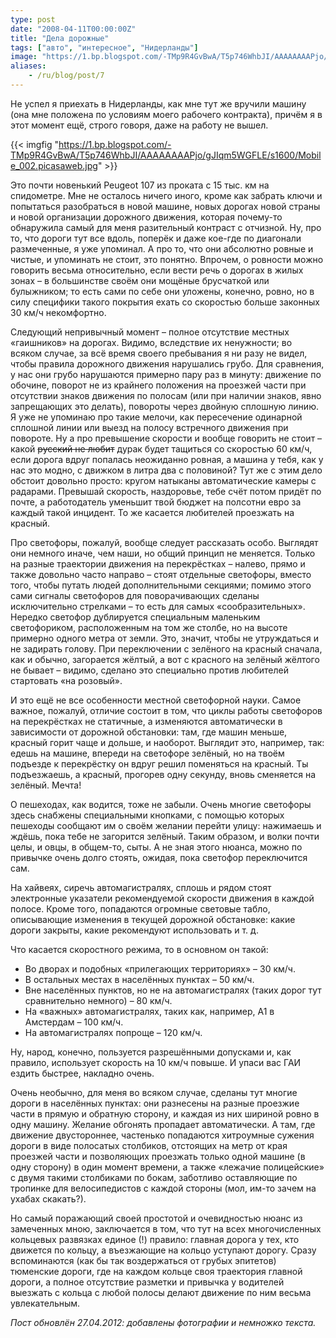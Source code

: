 ```yaml
---
type: post
date: "2008-04-11T00:00:00Z"
title: "Дела дорожные"
tags: ["авто", "интересное", "Нидерланды"]
image: "https://1.bp.blogspot.com/-TMp9R4GvBwA/T5p746WhbJI/AAAAAAAAPjo/gJIqm5WGFLE/s1600/Mobile_002.picasaweb.jpg"
aliases:
    - /ru/blog/post/7
---
```


Не успел я приехать в Нидерланды, как мне тут же вручили машину (она мне положена по условиям моего рабочего контракта), причём я в этот момент ещё, строго говоря, даже на работу не вышел.

<!--more-->

{{< imgfig "https://1.bp.blogspot.com/-TMp9R4GvBwA/T5p746WhbJI/AAAAAAAAPjo/gJIqm5WGFLE/s1600/Mobile_002.picasaweb.jpg" >}}

Это почти новенький Peugeot 107 из проката с 15&nbsp;тыс.&nbsp;км на спидометре. Мне не осталось ничего иного, кроме как забрать ключи и попытаться разобраться в новой машине, новых дорогах новой страны и новой организации дорожного движения, которая почему-то обнаружила самый для меня разительный контраст с отчизной. Ну, про то, что дороги тут все вдоль, поперёк и даже кое-где по диагонали размеченные, я уже упоминал. А про то, что они абсолютно ровные и чистые, и упоминать не стоит, это понятно. Впрочем, о ровности можно говорить весьма относительно, если вести речь о дорогах в жилых зонах – в большинстве своём они мощёные брусчаткой или булыжником; то есть сами по себе они уложены, конечно, ровно, но в силу специфики такого покрытия ехать со скоростью больше законных 30 км/ч некомфортно.

Следующий непривычный момент – полное отсутствие местных «гаишников» на дорогах. Видимо, вследствие их ненужности; во всяком случае, за всё время своего пребывания я ни разу не видел, чтобы правила дорожного движения нарушались грубо. Для сравнения, у нас они грубо нарушаются примерно пару раз в минуту: движение по обочине, поворот не из крайнего положения на проезжей части при отсутствии знаков движения по полосам (или при наличии знаков, явно запрещающих это делать), повороты через двойную сплошную линию. Я уже не упоминаю про такие мелочи, как пересечение одинарной сплошной линии или выезд на полосу встречного движения при повороте. Ну а про превышение скорости и вообще говорить не стоит – какой ~~русский не любит~~ дурак будет тащиться со скоростью 60 км/ч, если дорога вдруг попалась неожиданно ровная, а машина у тебя, как у нас это модно, с движком в литра два с половиной? Тут же с этим дело обстоит довольно просто: кругом натыканы автоматические камеры с радарами. Превышай скорость, наздоровье, тебе счёт потом придёт по почте, а работодатель уменьшит твой бюджет на полсотни евро за каждый такой инцидент. То же касается любителей проезжать на красный.

Про светофоры, пожалуй, вообще следует рассказать особо. Выглядят они немного иначе, чем наши, но общий принцип не меняется. Только на разные траектории движения на перекрёстках – налево, прямо и также довольно часто направо – стоят отдельные светофоры, вместо того, чтобы путать людей дополнительными секциями; помимо этого сами сигналы светофоров для поворачивающих сделаны исключительно стрелками – то есть для самых «сообразительных». Нередко светофор дублируется специальным маленьким светофориком, расположенным на том же столбе, но на высоте примерно одного метра от земли. Это, значит, чтобы не утруждаться и не задирать голову. При переключении с зелёного на красный сначала, как и обычно, загорается жёлтый, а вот с красного на зелёный жёлтого не бывает – видимо, сделано это специально против любителей стартовать «на розовый».

И это ещё не все особенности местной светофорной науки. Самое важное, пожалуй, отличие состоит в том, что циклы работы светофоров на перекрёстках не статичные, а изменяются автоматически в зависимости от дорожной обстановки: там, где машин меньше, красный горит чаще и дольше, и наоборот. Выглядит это, например, так: едешь на машине, впереди на светофоре зелёный, но на твоём подъезде к перекрёстку он вдруг решил поменяться на красный. Ты подъезжаешь, а красный, прогорев одну секунду, вновь сменяется на зелёный. Мечта!

О пешеходах, как водится, тоже не забыли. Очень многие светофоры здесь снабжены специальными кнопками, с помощью которых пешеходы сообщают им о своём желании перейти улицу: нажимаешь и ждёшь, пока тебе не загорится зелёный. Таким образом, и волки почти целы, и овцы, в общем-то, сыты. А не зная этого нюанса, можно по привычке очень долго стоять, ожидая, пока светофор переключится сам.

На хайвеях, сиречь автомагистралях, сплошь и рядом стоят электронные указатели рекомендуемой скорости движения в каждой полосе. Кроме того, попадаются огромные световые табло, описывающие изменения в текущей дорожной обстановке: какие дороги закрыты, какие рекомендуют использовать и т. д.

Что касается скоростного режима, то в основном он такой:

 * Во дворах и подобных «прилегающих территориях» – 30 км/ч.
 * В остальных местах в населённых пунктах – 50 км/ч.
 * Вне населённых пунктов, но не на автомагистралях (таких дорог тут сравнительно немного) – 80 км/ч.
 * На «важных» автомагистралях, таких как, например, A1 в Амстердам – 100 км/ч.
 * На автомагистралях попроще – 120 км/ч.

Ну, народ, конечно, пользуется разрешёнными допусками и, как правило, использует скорость на 10 км/ч повыше. И упаси вас ГАИ ездить быстрее, накладно очень.

Очень необычно, для меня во всяком случае, сделаны тут многие дороги в населённых пунктах: они разнесены на разные проезжие части в прямую и обратную сторону, и каждая из них шириной ровно в одну машину. Желание обгонять пропадает автоматически. А там, где движение двустороннее, частенько попадаются хитроумные сужения дороги в виде полосатых столбиков, отстоящих на метр от края проезжей части и позволяющих проезжать только одной машине (в одну сторону) в один момент времени, а также «лежачие полицейские» с двумя такими столбиками по бокам, заботливо оставляющие по тропинке для велосипедистов с каждой стороны (мол, им-то зачем на ухабах скакать?).

Но самый поражающий своей простотой и очевидностью нюанс из замеченных мною, заключается в том, что тут на всех многочисленных кольцевых развязках единое (!) правило: главная дорога у тех, кто движется по кольцу, а въезжающие на кольцо уступают дорогу. Сразу вспоминаются (как бы так воздержаться от грубых эпитетов) тюменские дороги, где на каждом кольце своя траектория главной дороги, а полное отсутствие разметки и привычка у водителей выезжать с кольца с любой полосы делают движение по ним весьма увлекательным.

*Пост обновлён 27.04.2012: добавлены фотографии и немножко текста.*

